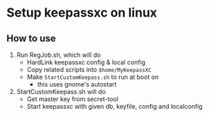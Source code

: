 # Setup keepassxc on linux

## How to use
1. Run RegJob.sh, which will do
    * HardLink keepassxc config & local config
    * Copy related scripts into `$home/MyKeepassXC`
    * Make `StartCustomKeepass.sh` to run at boot on
        * this uses gnome's autostart
3. StartCustomKeepass.sh will do
    * Get master key from secret-tool
    * Start keepassxc with given db, keyfile, config and localconfig